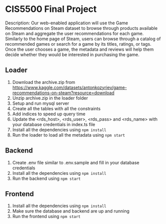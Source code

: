 # CIS5500 Final Project

Description:
Our web-enabled application will use the Game Recommendations on Steam dataset to browse 
through products available on Steam and aggregate the user recommendations for each game. 
Similarly to the home page of Steam, users can browse through a catalog of recommended 
games or search for a game by its titles, ratings, or tags. Once the user chooses a game, 
the metadata and reviews will help them decide whether they would be interested in 
purchasing the game.

## Loader
1. Download the archive.zip from https://www.kaggle.com/datasets/antonkozyriev/game-recommendations-on-steam?resource=download
2. Unzip archive.zip in the loader folder
3. Setup and run mysql server
4. Create all the tables with all the constraints
5. Add indices to speed up query time
6. Update the <rds_host>, <rds_user>, <rds_pass> and <rds_name> with your database credentials in index.ts file
7. Install all the dependencies using `npm install`
8. Run the loader to load all the metadata using `npm start`

## Backend
1. Create .env file similar to .env.sample and fill in your database credentials
2. Install all the dependencies using `npm install`
3. Run the backend using `npm start`

## Frontend
1. Install all the dependencies using `npm install`
2. Make sure the database and backend are up and running
3. Run the frontend using `npm start`
